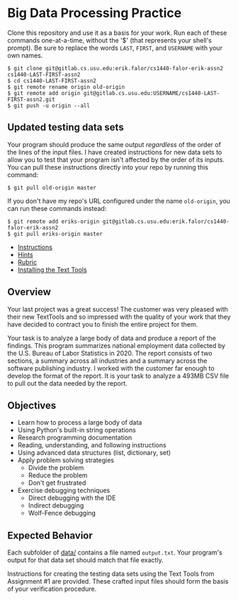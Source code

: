 # Big Data Processing Practice

Clone this repository and use it as a basis for your work.  Run each of these
commands one-at-a-time, without the '$' (that represents your shell's prompt).
Be sure to replace the words `LAST`, `FIRST`, and `USERNAME` with your own
names.

```
$ git clone git@gitlab.cs.usu.edu:erik.falor/cs1440-falor-erik-assn2 cs1440-LAST-FIRST-assn2
$ cd cs1440-LAST-FIRST-assn2
$ git remote rename origin old-origin
$ git remote add origin git@gitlab.cs.usu.edu:USERNAME/cs1440-LAST-FIRST-assn2.git
$ git push -u origin --all
```

## Updated testing data sets

Your program should produce the same output *regardless* of the order of the
lines of the input files.  I have created instructions for new data sets to
allow you to test that your program isn't affected by the order of its inputs.
You can pull these instructions directly into your repo by running this
command:

```
$ git pull old-origin master
```

If you don't have my repo's URL configured under the name `old-origin`, you can
run these commands instead:

```
$ git remote add eriks-origin git@gitlab.cs.usu.edu:erik.falor/cs1440-falor-erik-assn2
$ git pull eriks-origin master
```


* [Instructions](./instructions/README.md)
* [Hints](./instructions/Hints.md)
* [Rubric](./instructions/Rubric.md)
* [Installing the Text Tools](./instructions/Installing_Text_Tools.md)


## Overview

Your last project was a great success! The customer was very pleased with their
new TextTools and so impressed with the quality of your work that they have
decided to contract you to finish the entire project for them.

Your task is to analyze a large body of data and produce a report of the
findings.  This program summarizes national employment data collected by the
U.S. Bureau of Labor Statistics in 2020.  The report consists of two sections,
a summary across all industries and a summary across the software publishing
industry.  I worked with the customer far enough to develop the format of the
report.  It is your task to analyze a 493MB CSV file to pull out the data
needed by the report.


## Objectives

-   Learn how to process a large body of data
-   Using Python's built-in string operations
-   Research programming documentation
-   Reading, understanding, and following instructions
-   Using advanced data structures (list, dictionary, set)
-   Apply problem solving strategies
    -   Divide the problem
    -   Reduce the problem
    -   Don't get frustrated
-   Exercise debugging techniques
    -   Direct debugging with the IDE
    -   Indirect debugging
    -   Wolf-Fence debugging


## Expected Behavior

Each subfolder of [data/](data) contains a file named `output.txt`.
Your program's output for that data set should match that file exactly.

Instructions for creating the testing data sets using the Text Tools from
Assignment #1 are provided.  These crafted input files should form the basis of
your verification procedure.
